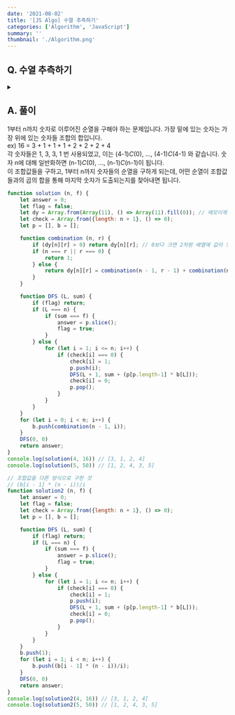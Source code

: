 ```yaml
---
date: '2021-08-02'
title: '[JS Algo] 수열 추측하기'
categories: ['Algorithm', 'JavaScript']
summary: ''
thumbnail: './Algorithm.png'
---
```


## Q. 수열 추측하기

<details>
<summary></summary>
<div markdown="1">       
가장 윗 줄에 1부터 N까지 숫자가 있고 둘째 줄부터는 파스칼 삼각형과 같이 윗 줄의 두 개 값을 더한 값을 저장합니다. 입력으로 N과 가장 밑에 있는 숫자가 주어졌을 때, 가장 윗줄에 있는 숫자의 나열을 구해야 합니다.<br>
단, 답이 여러 가지가 나올 경우 사전순으로 가장 앞에 오는 것을 출력합니다.
</div>
</details>

## A. 풀이
1부터 n까지 숫자로 이루어진 순열을 구해야 하는 문제입니다. 가장 밑에 있는 숫자는 가장 위에 있는 숫자들 조합의 합입니다.<br>
ex) 16 = 3 + 1 + 1 + 1 + 2 + 2 + 2 + 4 <br>
각 숫자들은 1, 3, 3, 1 번 사용되었고, 이는 (4-1)_C_(0), ..., (4-1)_C_(4-1) 와 같습니다. 숫자 n에 대해 일반화하면 (n-1)_C_(0), ..., (n-1)_C_(n-1)이 됩니다.<br>
이 조합값들을 구하고, 1부터 n까지 숫자들의 순열을 구하게 되는데, 어떤 순열이 조합값들과의 곱의 합을 통해 마지막 숫자가 도출되는지를 찾아내면 됩니다.   

```javascript
function solution (n, f) {
    let answer = 0;
    let flag = false;
    let dy = Array.from(Array(11), () => Array(11).fill(0)); // 메모이제이션을 위한 2차원 배열
    let check = Array.from({length: n + 1}, () => 0);
    let p = [], b = [];

    function combination (n, r) {
        if (dy[n][r] > 0) return dy[n][r]; // 0보다 크면 2차원 배열에 값이 있다는 의미이므로 재사용
        if (n === r || r === 0) {
            return 1;
        } else {
            return dy[n][r] = combination(n - 1, r - 1) + combination(n - 1, r); // n, r이 2차원 배열의 (n,r) 원소가 된다.
        }
    }

    function DFS (L, sum) {
        if (flag) return;
        if (L === n) {
            if (sum === f) {
                answer = p.slice();
                flag = true;
            }
        } else {
            for (let i = 1; i <= n; i++) {
                if (check[i] === 0) {
                    check[i] = 1;
                    p.push(i);
                    DFS(L + 1, sum + (p[p.length-1] * b[L]));
                    check[i] = 0;
                    p.pop();
                }
            }
        }
    }
    for (let i = 0; i < n; i++) {
        b.push(combination(n - 1, i));
    }
    DFS(0, 0)
    return answer;
}
console.log(solution(4, 16)) // [3, 1, 2, 4]
console.log(solution(5, 50)) // [1, 2, 4, 3, 5]

// 조합값을 다른 방식으로 구한 것
// (b[i - 1] * (n - i))/i
function solution2 (n, f) {
    let answer = 0;
    let flag = false;
    let check = Array.from({length: n + 1}, () => 0);
    let p = [], b = [];

    function DFS (L, sum) {
        if (flag) return;
        if (L === n) {
            if (sum === f) {
                answer = p.slice();
                flag = true;
            }
        } else {
            for (let i = 1; i <= n; i++) {
                if (check[i] === 0) {
                    check[i] = 1;
                    p.push(i);
                    DFS(L + 1, sum + (p[p.length-1] * b[L]));
                    check[i] = 0;
                    p.pop();
                }
            }
        }
    }
    b.push(1);
    for (let i = 1; i < n; i++) {
        b.push((b[i - 1] * (n - i))/i);
    }
    DFS(0, 0)
    return answer;
}
console.log(solution2(4, 16)) // [3, 1, 2, 4]
console.log(solution2(5, 50)) // [1, 2, 4, 3, 5]
```